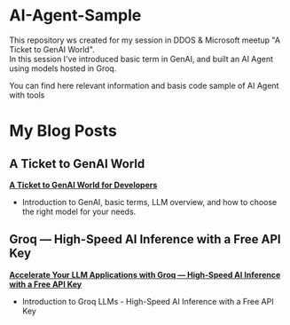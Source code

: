 # AI-Agent-Sample

This repository ws created for my session in DDOS & Microsoft meetup "A Ticket to GenAI World".    
In this session I've introduced basic term in GenAI, and built an AI Agent using models hosted in Groq.  

You can find here relevant information and basis code sample of AI Agent with tools

# My Blog Posts
## A Ticket to GenAI World
**[A Ticket to GenAI World for Developers](https://medium.com/@Lopay/a-ticket-to-genai-world-for-developers-a86f171b3666)**  
   - Introduction to GenAI, basic terms, LLM overview, and how to choose the right model for your needs.

## Groq — High-Speed AI Inference with a Free API Key

**[Accelerate Your LLM Applications with Groq — High-Speed AI Inference with a Free API Key](https://medium.com/@Lopay/accelerate-your-llm-applications-with-groq-high-speed-ai-inference-with-a-free-api-key-d1669d32dfae)**  
   - Introduction to Groq LLMs - High-Speed AI Inference with a Free API Key


